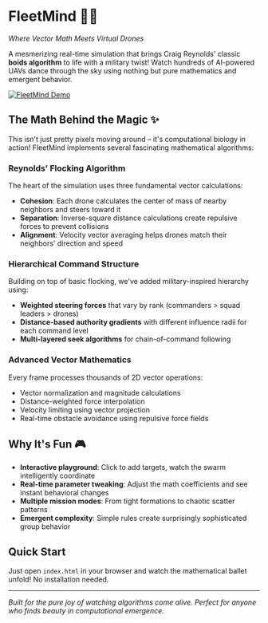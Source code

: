 # FleetMind 🚁🧮

*Where Vector Math Meets Virtual Drones*

A mesmerizing real-time simulation that brings Craig Reynolds' classic **boids algorithm** to life with a military twist! Watch hundreds of AI-powered UAVs dance through the sky using nothing but pure mathematics and emergent behavior.

[![FleetMind Demo](https://img.youtube.com/vi/7OG-RNmxKbE/0.jpg)](https://www.youtube.com/watch?v=7OG-RNmxKbE)

## The Math Behind the Magic ✨

This isn't just pretty pixels moving around – it's computational biology in action! FleetMind implements several fascinating mathematical algorithms:

### **Reynolds' Flocking Algorithm** 
The heart of the simulation uses three fundamental vector calculations:
- **Cohesion**: Each drone calculates the center of mass of nearby neighbors and steers toward it
- **Separation**: Inverse-square distance calculations create repulsive forces to prevent collisions  
- **Alignment**: Velocity vector averaging helps drones match their neighbors' direction and speed

### **Hierarchical Command Structure**
Building on top of basic flocking, we've added military-inspired hierarchy using:
- **Weighted steering forces** that vary by rank (commanders > squad leaders > drones)
- **Distance-based authority gradients** with different influence radii for each command level
- **Multi-layered seek algorithms** for chain-of-command following

### **Advanced Vector Mathematics**
Every frame processes thousands of 2D vector operations:
- Vector normalization and magnitude calculations
- Distance-weighted force interpolation
- Velocity limiting using vector projection
- Real-time obstacle avoidance using repulsive force fields

## Why It's Fun 🎮

- **Interactive playground**: Click to add targets, watch the swarm intelligently coordinate
- **Real-time parameter tweaking**: Adjust the math coefficients and see instant behavioral changes
- **Multiple mission modes**: From tight formations to chaotic scatter patterns
- **Emergent complexity**: Simple rules create surprisingly sophisticated group behavior

## Quick Start

Just open `index.html` in your browser and watch the mathematical ballet unfold! No installation needed.

---

*Built for the pure joy of watching algorithms come alive. Perfect for anyone who finds beauty in computational emergence.*
